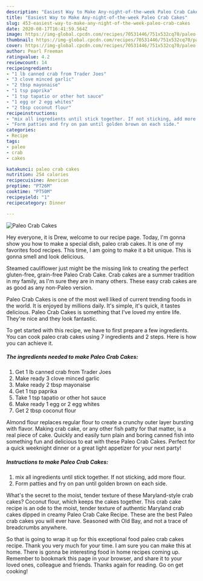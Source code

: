 ```yaml
---
description: "Easiest Way to Make Any-night-of-the-week Paleo Crab Cakes"
title: "Easiest Way to Make Any-night-of-the-week Paleo Crab Cakes"
slug: 453-easiest-way-to-make-any-night-of-the-week-paleo-crab-cakes
date: 2020-08-17T16:41:59.564Z
image: https://img-global.cpcdn.com/recipes/70531446/751x532cq70/paleo-crab-cakes-recipe-main-photo.jpg
thumbnail: https://img-global.cpcdn.com/recipes/70531446/751x532cq70/paleo-crab-cakes-recipe-main-photo.jpg
cover: https://img-global.cpcdn.com/recipes/70531446/751x532cq70/paleo-crab-cakes-recipe-main-photo.jpg
author: Pearl Freeman
ratingvalue: 4.2
reviewcount: 14
recipeingredient:
- "1 lb canned crab from Trader Joes"
- "3 clove minced garlic"
- "2 tbsp mayonaise"
- "1 tsp paprika"
- "1 tsp tapatio or other hot sauce"
- "1 egg or 2 egg whites"
- "2 tbsp coconut flour"
recipeinstructions:
- "mix all ingredients until stick together. If not sticking, add more flour."
- "Form patties and fry on pan until golden brown on each side."
categories:
- Recipe
tags:
- paleo
- crab
- cakes

katakunci: paleo crab cakes 
nutrition: 254 calories
recipecuisine: American
preptime: "PT26M"
cooktime: "PT50M"
recipeyield: "1"
recipecategory: Dinner

---
```



![Paleo Crab Cakes](https://img-global.cpcdn.com/recipes/70531446/751x532cq70/paleo-crab-cakes-recipe-main-photo.jpg)

Hey everyone, it is Drew, welcome to our recipe page. Today, I'm gonna show you how to make a special dish, paleo crab cakes. It is one of my favorites food recipes. This time, I am going to make it a bit unique. This is gonna smell and look delicious.

Steamed cauliflower just might be the missing link to creating the perfect gluten-free, grain-free Paleo Crab Cake. Crab cakes are a summer tradition in my family, as I&#39;m sure they are in many others. These easy crab cakes are as good as any non-Paleo version.

Paleo Crab Cakes is one of the most well liked of current trending foods in the world. It is enjoyed by millions daily. It's simple, it's quick, it tastes delicious. Paleo Crab Cakes is something that I've loved my entire life. They're nice and they look fantastic.


To get started with this recipe, we have to first prepare a few ingredients. You can cook paleo crab cakes using 7 ingredients and 2 steps. Here is how you can achieve it.

##### The ingredients needed to make Paleo Crab Cakes:

1. Get 1 lb canned crab from Trader Joes
1. Make ready 3 clove minced garlic
1. Make ready 2 tbsp mayonaise
1. Get 1 tsp paprika
1. Take 1 tsp tapatio or other hot sauce
1. Make ready 1 egg or 2 egg whites
1. Get 2 tbsp coconut flour


Almond flour replaces regular flour to create a crunchy outer layer bursting with flavor. Making crab cake, or any other fish patty for that matter, is a real piece of cake. Quickly and easily turn plain and boring canned fish into something fun and delicious to eat with these Paleo Crab Cakes. Perfect for a quick weeknight dinner or a great light appetizer for your next party! 

##### Instructions to make Paleo Crab Cakes:

1. mix all ingredients until stick together. If not sticking, add more flour.
1. Form patties and fry on pan until golden brown on each side.


What&#39;s the secret to the moist, tender texture of these Maryland-style crab cakes? Coconut flour, which keeps the cakes together. This crab cake recipe is an ode to the moist, tender texture of authentic Maryland crab cakes dipped in creamy Paleo Crab Cake Recipe. These are the best Paleo crab cakes you will ever have. Seasoned with Old Bay, and not a trace of breadcrumbs anywhere. 

So that is going to wrap it up for this exceptional food paleo crab cakes recipe. Thank you very much for your time. I am sure you can make this at home. There is gonna be interesting food in home recipes coming up. Remember to bookmark this page in your browser, and share it to your loved ones, colleague and friends. Thanks again for reading. Go on get cooking!
